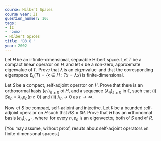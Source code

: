 ```yaml
---
course: Hilbert Spaces
course_year: II
question_number: 103
tags:
- II
- '2002'
- Hilbert Spaces
title: 'B3.8 '
year: 2002
---
```



Let $H$ be an infinite-dimensional, separable Hilbert space. Let $T$ be a compact linear operator on $H$, and let $\lambda$ be a non-zero, approximate eigenvalue of $T$. Prove that $\lambda$ is an eigenvalue, and that the corresponding eigenspace $E_{\lambda}(T)=\{x \in H: T x=\lambda x\}$ is finite-dimensional.

Let $S$ be a compact, self-adjoint operator on $H$. Prove that there is an orthonormal basis $\left(e_{n}\right)_{n \geqslant 0}$ of $H$, and a sequence $\left(\lambda_{n}\right)_{n \geqslant 0}$ in $\mathbb{C}$, such that (i) $S e_{n}=\lambda_{n} e_{n}(n \geqslant 0)$ and (ii) $\lambda_{n} \rightarrow 0$ as $n \rightarrow \infty$.

Now let $S$ be compact, self-adjoint and injective. Let $R$ be a bounded self-adjoint operator on $H$ such that $R S=S R$. Prove that $H$ has an orthonormal basis $\left(e_{n}\right)_{n \geqslant 1}$, where, for every $n, e_{n}$ is an eigenvector, both of $S$ and of $R$.

[You may assume, without proof, results about self-adjoint operators on finite-dimensional spaces.]